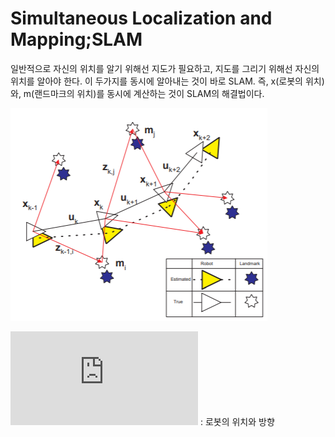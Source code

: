 # Simultaneous Localization and Mapping;SLAM
일반적으로 자신의 위치를 알기 위해선 지도가 필요하고, 지도를 그리기 위해선 자신의 위치를 알아야 한다.
이 두가지를 동시에 알아내는 것이 바로 SLAM. 즉, x(로봇의 위치)와, m(랜드마크의 위치)를 동시에 계산하는 것이 SLAM의 해결법이다.

![](./image/5.png)

![수식](http://latex.codecogs.com/gif.latex?x_k) : 로봇의 위치와 방향
